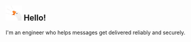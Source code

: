 ## <img src="/images/honk.png" alt="goose" height="40"> Hello!

I'm an engineer who helps messages get delivered reliably and securely. 
